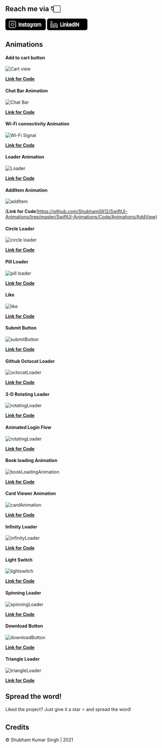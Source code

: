 ## Reach me via 👇🏻

[![Instagram](https://raw.githubusercontent.com/Shubham0812/SearchX/master/insta.png)](https://www.instagram.com/shubham_iosdev/) [![Linkedin](https://raw.githubusercontent.com/Shubham0812/SearchX/master/linkedIn.png)](https://www.linkedin.com/in/shubham0812/)


## Animations

#### Add to cart button

![Cart view](https://raw.githubusercontent.com/Shubham0812/SwiftUI-Animations/master/SwiftUI-Animations/GIFs/cart.gif?token=AEX3IM6G5W5E5SXZNCXDOAK7FQLG2)

[**Link for Code**](https://github.com/Shubham0812/SwiftUI-Animations/tree/master/SwiftUI-Animations/Code/Animations/Cart)

#### Chat Bar Animation

![Chat Bar](https://raw.githubusercontent.com/Shubham0812/SwiftUI-Animations/master/SwiftUI-Animations/GIFs/chat-bar.gif)

[**Link for Code**](https://github.com/Shubham0812/SwiftUI-Animations/tree/master/SwiftUI-Animations/Code/Animations/ChatBar)

#### Wi-Fi connectivity Animation

![Wi-Fi Signal](https://raw.githubusercontent.com/Shubham0812/SwiftUI-Animations/master/SwiftUI-Animations/GIFs/wifi.gif)

[**Link for Code**](https://github.com/Shubham0812/SwiftUI-Animations/tree/master/SwiftUI-Animations/Code/Animations/Wifi)

#### Loader Animation

![Loader](https://github.com/Shubham0812/SwiftUI-Animations/blob/master/SwiftUI-Animations/GIFs/loader.gif)

[**Link for Code**](https://github.com/Shubham0812/SwiftUI-Animations/tree/master/SwiftUI-Animations/Code/Animations/Loader)

#### AddItem Animation

![addItem](https://raw.githubusercontent.com/Shubham0812/SwiftUI-Animations/master/SwiftUI-Animations/GIFs/addView.gif)

[**Link for Code**]https://github.com/Shubham0812/SwiftUI-Animations/tree/master/SwiftUI-Animations/Code/Animations/AddView)


#### Circle Loader

![circle loader](https://raw.githubusercontent.com/Shubham0812/SwiftUI-Animations/master/SwiftUI-Animations/GIFs/circle-loader.gif)

[**Link for Code**](https://github.com/Shubham0812/SwiftUI-Animations/tree/master/SwiftUI-Animations/Code/Animations/CircleLoader)

#### Pill Loader

![pill loader](https://raw.githubusercontent.com/Shubham0812/SwiftUI-Animations/master/SwiftUI-Animations/GIFs/pill-loader.gif)

[**Link for Code**](https://github.com/Shubham0812/SwiftUI-Animations/tree/master/SwiftUI-Animations/Code/Animations/PillLoader)

#### Like

![like](https://raw.githubusercontent.com/Shubham0812/SwiftUI-Animations/master/SwiftUI-Animations/GIFs/likeVIew.gif)

[**Link for Code**](https://github.com/Shubham0812/SwiftUI-Animations/tree/master/SwiftUI-Animations/Code/Animations/Like)

#### Submit Button

![submitButton](https://raw.githubusercontent.com/Shubham0812/SwiftUI-Animations/master/SwiftUI-Animations/GIFs/submit-button.gif)

[**Link for Code**](https://github.com/Shubham0812/SwiftUI-Animations/tree/master/SwiftUI-Animations/Code/Animations/SubmitView)


#### Github Octocat Loader

![octocatLoader](https://raw.githubusercontent.com/Shubham0812/SwiftUI-Animations/master/SwiftUI-Animations/GIFs/github-loader.gif)

[**Link for Code**](https://github.com/Shubham0812/SwiftUI-Animations/tree/master/SwiftUI-Animations/Code/Animations/GithubLoader)

#### 3-D Rotating Loader

![rotatingLoader](https://raw.githubusercontent.com/Shubham0812/SwiftUI-Animations/master/SwiftUI-Animations/GIFs/3-d-Loader.gif)

[**Link for Code**](https://github.com/Shubham0812/SwiftUI-Animations/tree/master/SwiftUI-Animations/Code/Animations/3dLoader)

#### Animated Login Flow

![rotatingLoader](https://raw.githubusercontent.com/Shubham0812/SwiftUI-Animations/master/SwiftUI-Animations/GIFs/login.gif)

[**Link for Code**](https://github.com/Shubham0812/SwiftUI-Animations/tree/master/SwiftUI-Animations/Code/Animations/LoginView)

#### Book loading Animation

![bookLoadingAnimation](https://raw.githubusercontent.com/Shubham0812/SwiftUI-Animations/master/SwiftUI-Animations/GIFs/book-loader.gif)

[**Link for Code**](https://github.com/Shubham0812/SwiftUI-Animations/tree/master/SwiftUI-Animations/Code/Animations/BookLoader)

#### Card Viewer Animation

![cardAnimation](https://github.com/Shubham0812/SwiftUI-Animations/blob/master/SwiftUI-Animations/GIFs/cards.gif)

[**Link for Code**](https://github.com/Shubham0812/SwiftUI-Animations/tree/master/SwiftUI-Animations/Code/Animations/Bank%20Card)

#### Infinity Loader
![infinityLoader](https://github.com/Shubham0812/SwiftUI-Animations/blob/master/SwiftUI-Animations/GIFs/infinity.gif)

[**Link for Code**](https://github.com/Shubham0812/SwiftUI-Animations/tree/master/SwiftUI-Animations/Code/Animations/InfinityLoader)


#### Light Switch
![lightswitch](https://github.com/Shubham0812/SwiftUI-Animations/blob/master/SwiftUI-Animations/GIFs/lightswitch.gif?raw=true)

[**Link for Code**](https://github.com/Shubham0812/SwiftUI-Animations/tree/master/SwiftUI-Animations/Code/Animations/LightSwitch)


#### Spinning Loader
![spinningLoader](https://github.com/Shubham0812/SwiftUI-Animations/blob/master/SwiftUI-Animations/GIFs/spinningloader.gif)

[**Link for Code**](https://github.com/Shubham0812/SwiftUI-Animations/tree/master/SwiftUI-Animations/Code/Animations/SpinningLoader)

#### Download Button
![downloadButton](https://raw.githubusercontent.com/Shubham0812/SwiftUI-Animations/master/SwiftUI-Animations/GIFs/downloadButton.gif)

[**Link for Code**](https://github.com/Shubham0812/SwiftUI-Animations/tree/master/SwiftUI-Animations/Code/Animations/DownloadButton)


#### Triangle Loader
![triangleLoader](https://raw.githubusercontent.com/Shubham0812/SwiftUI-Animations/master/SwiftUI-Animations/GIFs/triLoader.gif)

[**Link for Code**](https://github.com/Shubham0812/SwiftUI-Animations/tree/master/SwiftUI-Animations/Code/Animations/TriangleLoader)


## Spread the word!
Liked the project? Just give it a star ⭐️ and spread the word!

## Credits
© Shubham Kumar Singh | 2021
